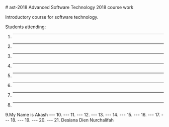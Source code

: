 \# ast-2018
Advanced Software Technology 2018 course work


Introductory course for software technology.

Students attending:
1. ---
2. --- 
3. ---
4. ---
5. ---
6. ---
7. ---
8. ---
9.My Name is Akash   ---
10. ---
11. ---
12. ---
13. ---
14. ---
15. ---
16. ---
17. ---
18. ---
19. ---
20. ---
21. Desiana Dien Nurchalifah

